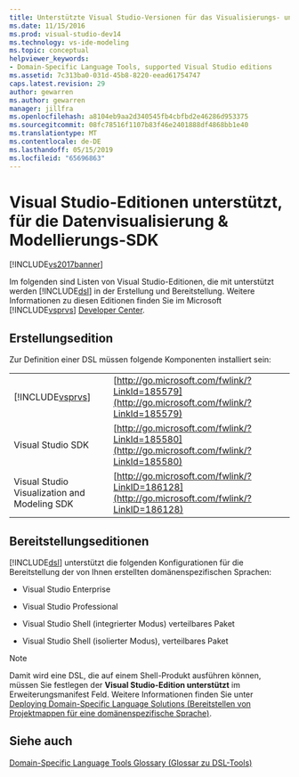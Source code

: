 ```yaml
---
title: Unterstützte Visual Studio-Versionen für das Visualisierungs- und Modellierungs-SDK | Microsoft-Dokumentation
ms.date: 11/15/2016
ms.prod: visual-studio-dev14
ms.technology: vs-ide-modeling
ms.topic: conceptual
helpviewer_keywords:
- Domain-Specific Language Tools, supported Visual Studio editions
ms.assetid: 7c313ba0-031d-45b8-8220-eead61754747
caps.latest.revision: 29
author: gewarren
ms.author: gewarren
manager: jillfra
ms.openlocfilehash: a8104eb9aa2d340545fb4cbfbd2e46286d953375
ms.sourcegitcommit: 08fc78516f1107b83f46e2401888df4868bb1e40
ms.translationtype: MT
ms.contentlocale: de-DE
ms.lasthandoff: 05/15/2019
ms.locfileid: "65696863"
---
```

# <a name="supported-visual-studio-editions-for-visualization-amp-modeling-sdk"></a>Visual Studio-Editionen unterstützt, für die Datenvisualisierung &amp; Modellierungs-SDK
[!INCLUDE[vs2017banner](../includes/vs2017banner.md)]

Im folgenden sind Listen von Visual Studio-Editionen, die mit unterstützt werden [!INCLUDE[dsl](../includes/dsl-md.md)] in der Erstellung und Bereitstellung. Weitere Informationen zu diesen Editionen finden Sie im Microsoft [!INCLUDE[vsprvs](../includes/vsprvs-md.md)] [Developer Center](http://go.microsoft.com/fwlink/?LinkId=75628).

## <a name="authoring-edition"></a>Erstellungsedition
 Zur Definition einer DSL müssen folgende Komponenten installiert sein:

|||
|-|-|
|[!INCLUDE[vsprvs](../includes/vsprvs-md.md)]|[http://go.microsoft.com/fwlink/?LinkId=185579](http://go.microsoft.com/fwlink/?LinkId=185579)|
|Visual Studio SDK|[http://go.microsoft.com/fwlink/?LinkId=185580](http://go.microsoft.com/fwlink/?LinkId=185580)|
|Visual Studio Visualization and Modeling SDK|[http://go.microsoft.com/fwlink/?LinkID=186128](http://go.microsoft.com/fwlink/?LinkID=186128)|

## <a name="deployment-editions"></a>Bereitstellungseditionen
 [!INCLUDE[dsl](../includes/dsl-md.md)] unterstützt die folgenden Konfigurationen für die Bereitstellung der von Ihnen erstellten domänenspezifischen Sprachen:

- Visual Studio Enterprise

- Visual Studio Professional

- Visual Studio Shell (integrierter Modus) verteilbares Paket

- Visual Studio Shell (isolierter Modus), verteilbares Paket

> [!NOTE]
> Damit wird eine DSL, die auf einem Shell-Produkt ausführen können, müssen Sie festlegen der **Visual Studio-Edition unterstützt** im Erweiterungsmanifest Feld. Weitere Informationen finden Sie unter [Deploying Domain-Specific Language Solutions (Bereitstellen von Projektmappen für eine domänenspezifische Sprache)](../modeling/deploying-domain-specific-language-solutions.md).

## <a name="see-also"></a>Siehe auch
 [Domain-Specific Language Tools Glossary (Glossar zu DSL-Tools)](https://msdn.microsoft.com/ca5e84cb-a315-465c-be24-76aa3df276aa)
